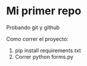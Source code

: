# Mi primer repo

Probando git y github

Como correr el proyecto:

1. pip install requirements.txt
2. Correr python forms.py
